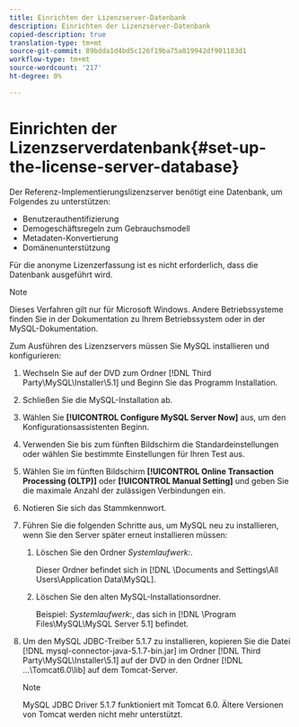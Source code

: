 ```yaml
---
title: Einrichten der Lizenzserver-Datenbank
description: Einrichten der Lizenzserver-Datenbank
copied-description: true
translation-type: tm+mt
source-git-commit: 89bdda1d4bd5c126f19ba75a819942df901183d1
workflow-type: tm+mt
source-wordcount: '217'
ht-degree: 0%

---
```



# Einrichten der Lizenzserverdatenbank{#set-up-the-license-server-database}

Der Referenz-Implementierungslizenzserver benötigt eine Datenbank, um Folgendes zu unterstützen:

* Benutzerauthentifizierung
* Demogeschäftsregeln zum Gebrauchsmodell
* Metadaten-Konvertierung
* Domänenunterstützung

Für die anonyme Lizenzerfassung ist es nicht erforderlich, dass die Datenbank ausgeführt wird.

>[!NOTE]
>
>Dieses Verfahren gilt nur für Microsoft Windows. Andere Betriebssysteme finden Sie in der Dokumentation zu Ihrem Betriebssystem oder in der MySQL-Dokumentation.

Zum Ausführen des Lizenzservers müssen Sie MySQL installieren und konfigurieren:

1. Wechseln Sie auf der DVD zum Ordner [!DNL Third Party\MySQL\Installer\5.1] und Beginn Sie das Programm Installation.
1. Schließen Sie die MySQL-Installation ab.
1. Wählen Sie **[!UICONTROL Configure MySQL Server Now]** aus, um den Konfigurationsassistenten Beginn.
1. Verwenden Sie bis zum fünften Bildschirm die Standardeinstellungen oder wählen Sie bestimmte Einstellungen für Ihren Test aus.
1. Wählen Sie im fünften Bildschirm **[!UICONTROL Online Transaction Processing (OLTP)]** oder **[!UICONTROL Manual Setting]** und geben Sie die maximale Anzahl der zulässigen Verbindungen ein.
1. Notieren Sie sich das Stammkennwort.
1. Führen Sie die folgenden Schritte aus, um MySQL neu zu installieren, wenn Sie den Server später erneut installieren müssen:
   1. Löschen Sie den Ordner *Systemlaufwerk:*.

      Dieser Ordner befindet sich in [!DNL \Documents and Settings\All Users\Application Data\MySQL].
   1. Löschen Sie den alten MySQL-Installationsordner.

      Beispiel: *Systemlaufwerk:*, das sich in [!DNL \Program Files\MySQL\MySQL Server 5.1] befindet.
1. Um den MySQL JDBC-Treiber 5.1.7 zu installieren, kopieren Sie die Datei [!DNL mysql-connector-java-5.1.7-bin.jar] im Ordner [!DNL Third Party\MySQL\Installer\5.1] auf der DVD in den Ordner [!DNL ...\Tomcat6.0\lib] auf dem Tomcat-Server.

   >[!NOTE]
   >
   >MySQL JDBC Driver 5.1.7 funktioniert mit Tomcat 6.0. Ältere Versionen von Tomcat werden nicht mehr unterstützt.

